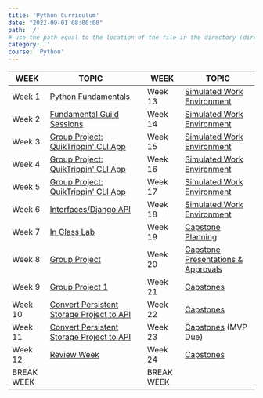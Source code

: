 ```yaml
---
title: 'Python Curriculum'
date: "2022-09-01 08:00:00"
path: '/'
# use the path equal to the location of the file in the directory (directory structure)
category: ''
course: 'Python'
---
```


| WEEK     |  TOPIC                                    || WEEK       | TOPIC                 |
|---       |---                                       |---|---      |---                    |
| Week 1    | [Python Fundamentals](week-01)                     || Week 13    | [Simulated Work Environment](week-13-18)        |
| Week 2    | [Fundamental Guild Sessions](week-02)   || Week 14   | [Simulated Work Environment](week-13-18)         |
| Week 3    | [Group Project: QuikTrippin' CLI App](week-03-04-05)       || Week 15   | [Simulated Work Environment](week-13-18)           |
| Week 4    | [Group Project: QuikTrippin' CLI App](week-03-04-05)       || Week 16   | [Simulated Work Environment](week-13-18)       |
| Week 5    | [Group Project: QuikTrippin' CLI App](week-03-04-05)      || Week 17   | [Simulated Work Environment](week-13-18)   |
| Week 6    | [Interfaces/Django API](week-06)              || Week 18   | [Simulated Work Environment](week-13-18)   |
| Week 7    | [In Class Lab](week-07)       || Week 19   | [Capstone Planning](week-19)     |
| Week 8    | [Group Project](week-08)|| Week 20   | [Capstone Presentations & Approvals](week-20)       |
| Week 9    | [Group Project 1](week-09)|| Week 21   | [Capstones](week-21-22-23)             |
| Week 10   | [Convert Persistent Storage Project to API](week-10-11)     || Week 22   | [Capstones](week-21-22-23-24)             |
| Week 11   | [Convert Persistent Storage Project to API](week-10-11)         || Week 23   | [Capstones](week-21-22-23-24)  (MVP Due)     |
| Week 12   | [Review Week](week-12)         || Week 24   | [Capstones](week-21-22-23-24)       |
| BREAK WEEK|                             || BREAK WEEK ||
